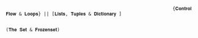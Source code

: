                                                                  {𝐂𝐨𝐧𝐭𝐫𝐨𝐥 𝐅𝐥𝐨𝐰 & 𝐋𝐨𝐨𝐩𝐬} || [𝐋𝐢𝐬𝐭𝐬, 𝐓𝐮𝐩𝐥𝐞𝐬 & 𝐃𝐢𝐜𝐭𝐢𝐨𝐧𝐚𝐫𝐲 ]  
                                                                            
                                                                            (𝐓𝐡𝐞 𝐒𝐞𝐭 & 𝐅𝐫𝐨𝐳𝐞𝐧𝐬𝐞𝐭)

